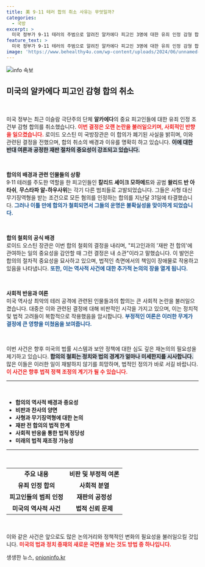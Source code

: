 ```yaml
---
title: 美 9·11 테러 합의 취소 사유는 무엇일까?
categories:
  - 국방
excerpt: >
  미국 정부가 9·11 테러의 주범으로 알려진 알카에다 피고인 3명에 대한 유죄 인정 감형 합의를 불과 이틀 만에 철회했습니다. 부정적 여론을 의식한 결정으로, 사건의 중대성을 다시 부각시키며 재판 전 합의의 중요성을 강조하고 있습니다.
feature_text: >
  미국 정부가 9·11 테러의 주범으로 알려진 알카에다 피고인 3명에 대한 유죄 인정 감형 합의를 불과 이틀 만에 철회했습니다. 부정적 여론을 의식한 결정으로, 사건의 중대성을 다시 부각시키며 재판 전 합의의 중요성을 강조하고 있습니다.
image: 'https://www.behealthy4u.com/wp-content/uploads/2024/06/unnamed-file.png'
---
```


<p><img src="https://www.behealthy4u.com/wp-content/uploads/2024/06/unnamed-file.png" alt="info 속보" /></p>

<h2 data-ke-size="size26">미국의 알카에다 피고인 감형 합의 취소</h2>

<p data-ke-size="size16">&nbsp;</p>

<p>미국 정부는 최근 이슬람 극단주의 단체 <strong>알카에다</strong>의 중요 피고인들에 대한 유죄 인정 조건부 감형 합의를 취소했습니다. <b><span style="color: #ee2323;">이번 결정은 오랜 논란을 불러일으키며, 사회적인 반향을 일으켰습니다.</span></b> 로이드 오스틴 미 국방장관은 이 합의가 폐기된 사실을 밝히며, 이와 관련된 결정을 전했으며, 합의 취소의 배경과 이유를 명확히 하고 있습니다. <b><span style="background-color: #21538527;">이에 대한 반대 여론과 공정한 재판 절차의 중요성이 강조되고 있습니다.</span></b> </p>

<p data-ke-size="size16">&nbsp;</p>

<p><strong>합의의 배경과 관련 인물들의 상황</strong><br />
9·11 테러를 주도한 역할을 한 피고인들인 <strong>칼리드 셰이크 모하메드</strong>와 공범 <strong>왈리드 반 아타쉬</strong>, <strong>무스타파 알-하우사위</strong>는 각기 다른 범죄들로 고발되었습니다. 그들은 사형 대신 무기징역형을 받는 조건으로 모든 혐의를 인정하는 합의를 지난달 31일에 타결했습니다. <b><span style="color: #1a5490;">그러나 이틀 만에 합의가 철회되면서 그들의 운명은 불확실성을 맞이하게 되었습니다.</span></b> </p>

<p data-ke-size="size16">&nbsp;</p>

<p><strong>합의 철회의 공식 배경</strong><br />
로이드 오스틴 장관은 이번 합의 철회의 결정을 내리며, "피고인과의 '재판 전 합의'에 관여하는 일의 중요성을 감안할 때 그런 결정은 내 소관"이라고 말했습니다. 이 발언은 합의의 절차적 중요성을 묘사하고 있으며, 법적인 측면에서의 책임이 장애물로 작용하고 있음을 나타냅니다. <b><span style="color: #1a5490;">또한, 이는 역사적 사건에 대한 추가적 논의의 장을 열게 됩니다.</span></b> </p>

<p data-ke-size="size16">&nbsp;</p>

<p><strong>사회적 반응과 여론</strong><br />
미국 역사상 최악의 테러 공격에 관련된 인물들과의 합의는 큰 사회적 논란을 불러일으켰습니다. 대중은 이와 관련된 결정에 대해 비판적인 시각을 가지고 있으며, 이는 정치적 및 법적 고려들이 복합적으로 작용했음을 암시합니다. <b><span style="color: #1a5490;">부정적인 여론은 이러한 무게가 결정에 큰 영향을 미쳤음을 보여줍니다.</span></b> </p>

<p data-ke-size="size16">&nbsp;</p>

<p>이번 사건은 향후 미국의 법률 시스템과 보안 정책에 대한 심도 깊은 재논의의 필요성을 제기하고 있습니다. <b><span style="background-color: #21538527;">합의의 철회는 정치와 법의 경계가 얼마나 미세한지를 시사합니다.</span></b> 많은 이들은 이러한 일이 재발하지 않기를 희망하며, 법적인 정의가 바로 서길 바랍니다. <b><span style="color: #ee2323;">이 사건은 향후 법적 정책 조정의 계기가 될 수 있습니다.</span></b></p>

<hr>

<p data-ke-size="size16">&nbsp;</p> 

<ul>
    <li><b>합의의 역사적 배경과 중요성</b></li>
    <li><b>비판과 찬사의 양면</b></li>
    <li><b>사형과 무기징역형에 대한 논의</b></li>
    <li><b>재판 전 합의의 법적 한계</b></li>
    <li><b>사회적 반응을 통한 법적 정당성</b></li>
    <li><b>미래의 법적 재조정 가능성</b></li>
</ul>

<hr>

<p data-ke-size="size16">&nbsp;</p> 

<table style="width:100%; border-collapse:collapse;">
    <tr>
        <td style="text-align: center; height: 17px;"><b>주요 내용</b></td>
        <td style="text-align: center; height: 17px;"><b>비판 및 부정적 여론</b></td>
    </tr>
    <tr>
        <td style="text-align: center; height: 17px;"><b>유죄 인정 합의</b></td>
        <td style="text-align: center; height: 17px;"><b>사회적 분열</b></td>
    </tr>
    <tr>
        <td style="text-align: center; height: 17px;"><b>피고인들의 범죄 인정</b></td>
        <td style="text-align: center; height: 17px;"><b>재판의 공정성</b></td>
    </tr>
    <tr>
        <td style="text-align: center; height: 17px;"><b>미국의 역사적 사건</b></td>
        <td style="text-align: center; height: 17px;"><b>법적 신뢰 문제</b></td>
    </tr>
</table>

<p data-ke-size="size16">&nbsp;</p> 

<p>이와 같은 사건은 앞으로도 많은 논의거리와 정책적인 변화의 필요성을 불러일으킬 것입니다. <b><span style="color: #ee2323;">미국의 법과 정치 중재의 새로운 국면을 보는 것도 방법 중 하나입니다.</span></b> </p>
생생한 뉴스, <a href="https://onioninfo.kr" rel="dofollow">onioninfo.kr</a>


